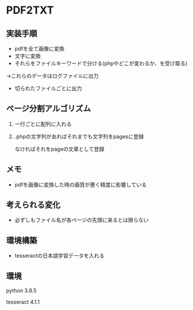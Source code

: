 # PDF2TXT



## 実装手順

* pdfを全て画像に変換
* 文字に変換
* それらをファイルキーワードで分ける(phpやどこが変わるか、を受け取る)

→これらのデータはログファイルに出力

* 切られたファイルごとに出力



## ページ分割アルゴリズム

1. 一行ごとに配列に入れる

2. .phpの文字列があればそれまでも文字列をpagesに登録

   なければそれをpageの文章として登録



## メモ

* pdfを画像に変換した時の画質が悪く精度に影響している



##  考えられる変化

* 必ずしもファイル名が各ページの先頭に来るとは限らない



## 環境構築

* tesseractの日本語学習データを入れる



## 環境

python 3.8.5

tesseract 4.1.1